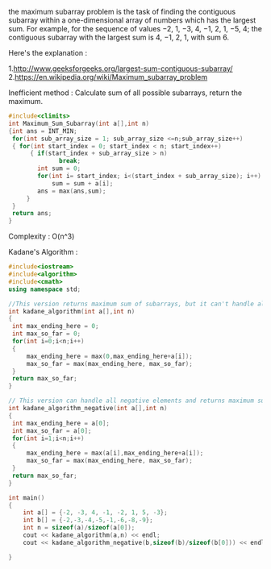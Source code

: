 the maximum subarray problem is the task of finding the contiguous subarray within a one-dimensional 
array of numbers  which has the largest sum. For example, 
for the sequence of values −2, 1, −3, 4, −1, 2, 1, −5, 4; the contiguous subarray with the largest sum 
is 4, −1, 2, 1, with sum 6.

Here's the explanation : 

1.http://www.geeksforgeeks.org/largest-sum-contiguous-subarray/
2.https://en.wikipedia.org/wiki/Maximum_subarray_problem

Inefficient method : Calculate sum of all possible subarrays, return the maximum.

```C++
#include<climits>
int Maximum_Sum_Subarray(int a[],int n)
{int ans = INT_MIN;
 for(int sub_array_size = 1; sub_array_size <=n;sub_array_size++)
 { for(int start_index = 0; start_index < n; start_index++)
      { if(start_index + sub_array_size > n)
              break;
        int sum = 0;
        for(int i= start_index; i<(start_index + sub_array_size); i++)
            sum = sum + a[i];
        ans = max(ans,sum);
     }
 }
 return ans;
}
```

Complexity : O(n^3)




Kadane's Algorithm : 

```C++
#include<iostream>
#include<algorithm>
#include<cmath>
using namespace std;

//This version returns maximum sum of subarrays, but it can't handle all negative elements.
int kadane_algorithm(int a[],int n)
{
 int max_ending_here = 0;
 int max_so_far = 0;
 for(int i=0;i<n;i++)
 {
     max_ending_here = max(0,max_ending_here+a[i]);
     max_so_far = max(max_ending_here, max_so_far);
 }
 return max_so_far;
}

// This version can handle all negative elements and returns maximum sum of subarray
int kadane_algorithm_negative(int a[],int n)
{
 int max_ending_here = a[0];
 int max_so_far = a[0];
 for(int i=1;i<n;i++)
 {
     max_ending_here = max(a[i],max_ending_here+a[i]);
     max_so_far = max(max_ending_here, max_so_far);
 }
 return max_so_far;
}

int main()
{
    int a[] = {-2, -3, 4, -1, -2, 1, 5, -3};
    int b[] = {-2,-3,-4,-5,-1,-6,-8,-9};
    int n = sizeof(a)/sizeof(a[0]);
    cout << kadane_algorithm(a,n) << endl;
    cout << kadane_algorithm_negative(b,sizeof(b)/sizeof(b[0])) << endl;

}
```
